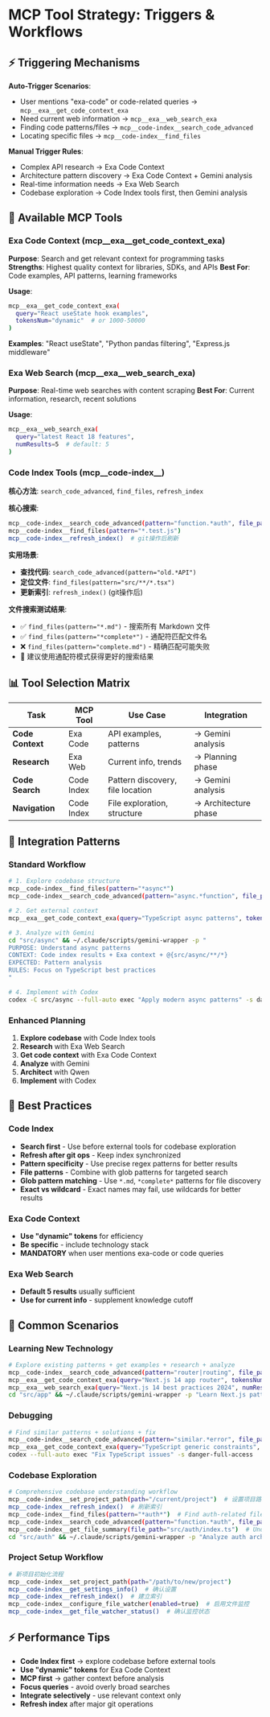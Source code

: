# MCP Tool Strategy: Triggers & Workflows

## ⚡ Triggering Mechanisms

**Auto-Trigger Scenarios**:
- User mentions "exa-code" or code-related queries → `mcp__exa__get_code_context_exa`
- Need current web information → `mcp__exa__web_search_exa`
- Finding code patterns/files → `mcp__code-index__search_code_advanced`
- Locating specific files → `mcp__code-index__find_files`

**Manual Trigger Rules**:
- Complex API research → Exa Code Context
- Architecture pattern discovery → Exa Code Context + Gemini analysis
- Real-time information needs → Exa Web Search
- Codebase exploration → Code Index tools first, then Gemini analysis

## 🎯 Available MCP Tools

### Exa Code Context (mcp__exa__get_code_context_exa)
**Purpose**: Search and get relevant context for programming tasks
**Strengths**: Highest quality context for libraries, SDKs, and APIs
**Best For**: Code examples, API patterns, learning frameworks

**Usage**:
```bash
mcp__exa__get_code_context_exa(
  query="React useState hook examples",
  tokensNum="dynamic"  # or 1000-50000
)
```

**Examples**: "React useState", "Python pandas filtering", "Express.js middleware"

### Exa Web Search (mcp__exa__web_search_exa)
**Purpose**: Real-time web searches with content scraping
**Best For**: Current information, research, recent solutions

**Usage**:
```bash
mcp__exa__web_search_exa(
  query="latest React 18 features",
  numResults=5  # default: 5
)
```


### Code Index Tools (mcp__code-index__)
**核心方法**: `search_code_advanced`, `find_files`, `refresh_index`

**核心搜索**:
```bash
mcp__code-index__search_code_advanced(pattern="function.*auth", file_pattern="*.ts")
mcp__code-index__find_files(pattern="*.test.js")
mcp__code-index__refresh_index()  # git操作后刷新
```

**实用场景**:
- **查找代码**: `search_code_advanced(pattern="old.*API")`
- **定位文件**: `find_files(pattern="src/**/*.tsx")`
- **更新索引**: `refresh_index()` (git操作后)

**文件搜索测试结果**:
- ✅ `find_files(pattern="*.md")` - 搜索所有 Markdown 文件
- ✅ `find_files(pattern="*complete*")` - 通配符匹配文件名
- ❌ `find_files(pattern="complete.md")` - 精确匹配可能失败
- 📝 建议使用通配符模式获得更好的搜索结果

## 📊 Tool Selection Matrix

| Task | MCP Tool | Use Case | Integration |
|------|----------|----------|-------------|
| **Code Context** | Exa Code | API examples, patterns | → Gemini analysis |
| **Research** | Exa Web | Current info, trends | → Planning phase |
| **Code Search** | Code Index | Pattern discovery, file location | → Gemini analysis |
| **Navigation** | Code Index | File exploration, structure | → Architecture phase |

## 🚀 Integration Patterns

### Standard Workflow
```bash
# 1. Explore codebase structure
mcp__code-index__find_files(pattern="*async*")
mcp__code-index__search_code_advanced(pattern="async.*function", file_pattern="*.ts")

# 2. Get external context
mcp__exa__get_code_context_exa(query="TypeScript async patterns", tokensNum="dynamic")

# 3. Analyze with Gemini
cd "src/async" && ~/.claude/scripts/gemini-wrapper -p "
PURPOSE: Understand async patterns
CONTEXT: Code index results + Exa context + @{src/async/**/*}
EXPECTED: Pattern analysis
RULES: Focus on TypeScript best practices
"

# 4. Implement with Codex
codex -C src/async --full-auto exec "Apply modern async patterns" -s danger-full-access
```

### Enhanced Planning
1. **Explore codebase** with Code Index tools
2. **Research** with Exa Web Search
3. **Get code context** with Exa Code Context
4. **Analyze** with Gemini
5. **Architect** with Qwen
6. **Implement** with Codex

## 🔧 Best Practices

### Code Index
- **Search first** - Use before external tools for codebase exploration
- **Refresh after git ops** - Keep index synchronized
- **Pattern specificity** - Use precise regex patterns for better results
- **File patterns** - Combine with glob patterns for targeted search
- **Glob pattern matching** - Use `*.md`, `*complete*` patterns for file discovery
- **Exact vs wildcard** - Exact names may fail, use wildcards for better results

### Exa Code Context
- **Use "dynamic" tokens** for efficiency
- **Be specific** - include technology stack
- **MANDATORY** when user mentions exa-code or code queries

### Exa Web Search
- **Default 5 results** usually sufficient
- **Use for current info** - supplement knowledge cutoff



## 🎯 Common Scenarios

### Learning New Technology
```bash
# Explore existing patterns + get examples + research + analyze
mcp__code-index__search_code_advanced(pattern="router|routing", file_pattern="*.ts")
mcp__exa__get_code_context_exa(query="Next.js 14 app router", tokensNum="dynamic")
mcp__exa__web_search_exa(query="Next.js 14 best practices 2024", numResults=3)
cd "src/app" && ~/.claude/scripts/gemini-wrapper -p "Learn Next.js patterns"
```

### Debugging
```bash
# Find similar patterns + solutions + fix
mcp__code-index__search_code_advanced(pattern="similar.*error", file_pattern="*.ts")
mcp__exa__get_code_context_exa(query="TypeScript generic constraints", tokensNum="dynamic")
codex --full-auto exec "Fix TypeScript issues" -s danger-full-access
```

### Codebase Exploration
```bash
# Comprehensive codebase understanding workflow
mcp__code-index__set_project_path(path="/current/project")  # 设置项目路径
mcp__code-index__refresh_index()  # 刷新索引
mcp__code-index__find_files(pattern="*auth*")  # Find auth-related files
mcp__code-index__search_code_advanced(pattern="function.*auth", file_pattern="*.ts")  # Find auth functions
mcp__code-index__get_file_summary(file_path="src/auth/index.ts")  # Understand structure
cd "src/auth" && ~/.claude/scripts/gemini-wrapper -p "Analyze auth architecture"
```

### Project Setup Workflow
```bash
# 新项目初始化流程
mcp__code-index__set_project_path(path="/path/to/new/project")
mcp__code-index__get_settings_info()  # 确认设置
mcp__code-index__refresh_index()  # 建立索引
mcp__code-index__configure_file_watcher(enabled=true)  # 启用文件监控
mcp__code-index__get_file_watcher_status()  # 确认监控状态
```

## ⚡ Performance Tips

- **Code Index first** → explore codebase before external tools
- **Use "dynamic" tokens** for Exa Code Context
- **MCP first** → gather context before analysis
- **Focus queries** - avoid overly broad searches
- **Integrate selectively** - use relevant context only
- **Refresh index** after major git operations